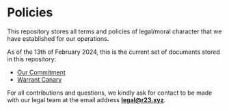 # Policies

This repository stores all terms and policies of legal/moral character that we have established for our operations.

As of the 13th of February 2024, this is the current set of documents stored in this repository:
- [Our Commitment](commitment.md)
- [Warrant Canary](canary.md)

For all contributions and questions, we kindly ask for contact to be made with our legal team at the email address **legal@r23.xyz**.